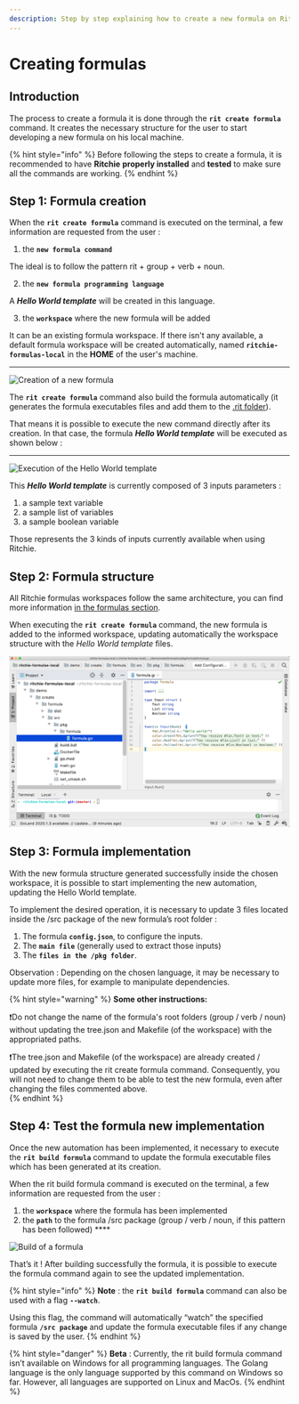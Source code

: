 ```yaml
---
description: Step by step explaining how to create a new formula on Ritchie.
---
```


# Creating formulas

## Introduction 

The process to create a formula it is done through the **`rit create formula`** command. It creates the necessary structure for the user to start developing a new formula on his local machine.

{% hint style="info" %}
Before following the steps to create a formula, it is recommended to have **Ritchie** **properly installed** and **tested** to make sure all the commands are working.
{% endhint %}

## Step 1: Formula creation

When the **`rit create formula`** command is executed on the terminal, a few information are requested from the user :  
  
1. the **`new formula command`**  

The ideal is to follow the pattern rit + group + verb + noun.

2. the **`new formula programming language`** 

A _**Hello World template**_ will be created  in this language.

3. the **`workspace`** where the new formula will be added 

It can be an existing formula workspace. If there isn't any available, a default formula workspace will be created automatically, named **`ritchie-formulas-local`** in the **HOME** of the user's machine.  
****

![Creation of a new formula](https://lh5.googleusercontent.com/ZAkUuAxUQVqtusM_n3IThSnfvAy46zcmm9CwIBOvNiByqq3pN_MJZWoXQnTHzpffVtld1gjMc2pPuBaPNdgwWr1omPpAEKRLwN8rzSWUYWjXGesVZIjm5W0ZQgq0u_vUYCRpdZRc)

The **`rit create formula`** command also build the formula automatically \(it generates the formula executables files and add them to the [.rit folder](https://docs.ritchiecli.io/developer/cli#composition-of-the-rit-folder)\). 

That means it is possible to execute the new command directly after its creation. In that case, the formula _**Hello World template**_ will be executed as shown below :  
****

![Execution of the Hello World template](https://lh3.googleusercontent.com/iju8Rbeh1vm7adM9d-9Y-jxDaqE93VonK3Gr2fDKZBgV0uNkJ8pn-q97zM_WFQLiQOr3cDXknfaEa6Qyb6G9Cgzfr_gFJH-LvvQa-QRAHT8Pm1TJQ_QD7JcTE6bk0964Dyn0H_NU)

This _**Hello World template**_ is currently composed of 3 inputs parameters :

1. a sample text variable
2. a sample list of variables
3. a sample boolean variable

Those represents the 3 kinds of inputs currently available when using Ritchie.

## **Step 2: Formula structure**

All Ritchie formulas workspaces follow the same architecture, you can find more information [in the formulas section](https://docs.ritchiecli.io/developer/formulas).

When executing the **`rit create formula`** command, the new formula is added to the informed workspace, updating automatically the workspace structure with the _Hello World template_ files.

![ritchie-formula-local repository structure with rit demo create formula Hello World template ](../../.gitbook/assets/rit-demo-create-formula.png)

## Step 3: **Formula implementation**

With the new formula structure generated successfully inside the chosen workspace, it is possible to start implementing the new automation, updating the Hello World template.

To implement the desired operation, it is necessary to update 3 files located inside the /src package of the new formula’s root folder :

1. The formula **`config.json`**, to configure the inputs. 
2. The **`main file`** \(generally used to extract those inputs\) 
3. The **`files in the /pkg folder`**.

Observation : Depending on the chosen language, it may be necessary to update more files, for example to manipulate dependencies.

{% hint style="warning" %}
**Some other instructions:**

❗Do not change the name of the formula's root folders \(group / verb / noun\) without updating the tree.json and Makefile \(of the workspace\) with the appropriated paths.

❗The tree.json and Makefile \(of the workspace\) are already created / updated by executing the rit create formula command. Consequently, you will not need to change them to be able to test the new formula, even after changing the files commented above.  
{% endhint %}

## Step 4: **Test the formula new implementation**

Once the new automation has been implemented, it necessary to execute the **`rit build formula`** command to update the formula executable files which has been generated at its creation.

When the rit build formula command is executed on the terminal, a few information are requested from the user :

1. the **`workspace`** where the formula has been implemented 
2. the **`path`** to the formula /src package \(group / verb / noun, if this pattern has been followed\) ****

![Build of a formula](https://lh3.googleusercontent.com/Anz1rV6HJ3e9mwSIW3IPTK77DVuYruASkphPW-Ro8Zo9_QhMkM7alNfRtJ8o741l-I7BYrI7sBnsHNMndH1Q7lUWNDvwksLA7UEQXGZMP6XAe6lbbwhdgG12XBpocpWprVHelLH6)

That’s it ! After building successfully the formula, it is possible to execute the formula command again to see the updated implementation.

{% hint style="info" %}
**Note** : the **`rit build formula`** command can also be used with a flag **`--watch`**.

Using this flag, the command will automatically “watch” the specified formula **`/src package`** and update the formula executable files if any change is saved by the user.
{% endhint %}

{% hint style="danger" %}
**Beta** : Currently, the rit build formula command isn’t available on Windows for all programming languages. The Golang language is the only language supported by this command on Windows so far. However, all languages are supported on Linux and MacOs.
{% endhint %}

